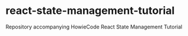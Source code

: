 # react-state-management-tutorial
Repository accompanying HowieCode React State Management Tutorial
